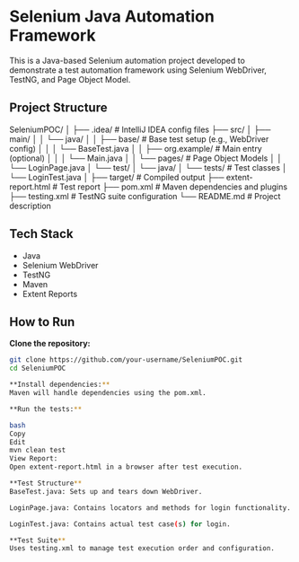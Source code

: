 # Selenium Java Automation Framework

This is a Java-based Selenium automation project developed to demonstrate a test automation framework using Selenium WebDriver, TestNG, and Page Object Model.

## Project Structure
SeleniumPOC/
│
├── .idea/                     # IntelliJ IDEA config files
├── src/
│   ├── main/
│   │   └── java/
│   │       ├── base/          # Base test setup (e.g., WebDriver config)
│   │       │   └── BaseTest.java
│   │       ├── org.example/   # Main entry (optional)
│   │       │   └── Main.java
│   │       └── pages/         # Page Object Models
│   │           └── LoginPage.java
│   └── test/
│       └── java/
│           └── tests/         # Test classes
│               └── LoginTest.java
│
├── target/                    # Compiled output
├── extent-report.html         # Test report
├── pom.xml                    # Maven dependencies and plugins
├── testing.xml                # TestNG suite configuration
└── README.md                  # Project description

## Tech Stack

- Java
- Selenium WebDriver
- TestNG
- Maven
- Extent Reports

## How to Run

 **Clone the repository:**
   ```bash
   git clone https://github.com/your-username/SeleniumPOC.git
   cd SeleniumPOC

**Install dependencies:**
Maven will handle dependencies using the pom.xml.

**Run the tests:**

bash
Copy
Edit
mvn clean test
View Report:
Open extent-report.html in a browser after test execution.

**Test Structure**
BaseTest.java: Sets up and tears down WebDriver.

LoginPage.java: Contains locators and methods for login functionality.

LoginTest.java: Contains actual test case(s) for login.

**Test Suite**
Uses testing.xml to manage test execution order and configuration.

